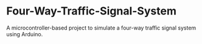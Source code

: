 # Four-Way-Traffic-Signal-System
A microcontroller-based project to simulate a four-way traffic signal system using Arduino.

